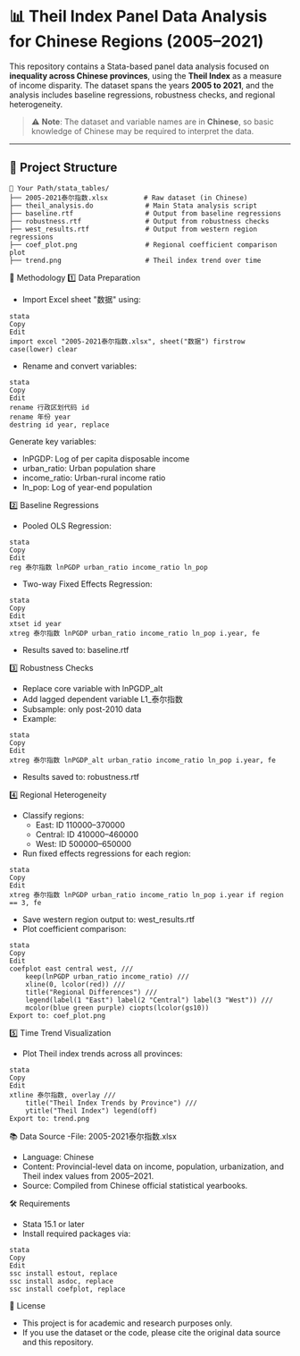# 📊 Theil Index Panel Data Analysis for Chinese Regions (2005–2021)

This repository contains a Stata-based panel data analysis focused on **inequality across Chinese provinces**, using the **Theil Index** as a measure of income disparity. The dataset spans the years **2005 to 2021**, and the analysis includes baseline regressions, robustness checks, and regional heterogeneity.

> ⚠️ **Note**: The dataset and variable names are in **Chinese**, so basic knowledge of Chinese may be required to interpret the data.

---

## 📁 Project Structure

```plaintext
📂 Your Path/stata_tables/
├── 2005-2021泰尔指数.xlsx         # Raw dataset (in Chinese)
├── theil_analysis.do             # Main Stata analysis script
├── baseline.rtf                  # Output from baseline regressions
├── robustness.rtf                # Output from robustness checks
├── west_results.rtf              # Output from western region regressions
├── coef_plot.png                 # Regional coefficient comparison plot
├── trend.png                     # Theil index trend over time
```
🧾 Methodology
1️⃣ Data Preparation
   - Import Excel sheet "数据" using:
```
stata
Copy
Edit
import excel "2005-2021泰尔指数.xlsx", sheet("数据") firstrow case(lower) clear
```
   - Rename and convert variables:
```
stata
Copy
Edit
rename 行政区划代码 id
rename 年份 year
destring id year, replace
```
Generate key variables:
   - lnPGDP: Log of per capita disposable income
   - urban_ratio: Urban population share
   - income_ratio: Urban-rural income ratio
   - ln_pop: Log of year-end population

2️⃣ Baseline Regressions
   - Pooled OLS Regression:
```
stata
Copy
Edit
reg 泰尔指数 lnPGDP urban_ratio income_ratio ln_pop
```
   - Two-way Fixed Effects Regression:
```
stata
Copy
Edit
xtset id year
xtreg 泰尔指数 lnPGDP urban_ratio income_ratio ln_pop i.year, fe
```
- Results saved to: baseline.rtf

3️⃣ Robustness Checks
   - Replace core variable with lnPGDP_alt
   - Add lagged dependent variable L1_泰尔指数
   - Subsample: only post-2010 data
   - Example:
```
stata
Copy
Edit
xtreg 泰尔指数 lnPGDP_alt urban_ratio income_ratio ln_pop i.year, fe
```
   - Results saved to: robustness.rtf

4️⃣ Regional Heterogeneity
   - Classify regions:
      - East: ID 110000–370000
      - Central: ID 410000–460000
      - West: ID 500000–650000
   - Run fixed effects regressions for each region:
```
stata
Copy
Edit
xtreg 泰尔指数 lnPGDP urban_ratio income_ratio ln_pop i.year if region == 3, fe
```
   - Save western region output to: west_results.rtf
   - Plot coefficient comparison:
```
stata
Copy
Edit
coefplot east central west, ///
    keep(lnPGDP urban_ratio income_ratio) ///
    xline(0, lcolor(red)) ///
    title("Regional Differences") ///
    legend(label(1 "East") label(2 "Central") label(3 "West")) ///
    mcolor(blue green purple) ciopts(lcolor(gs10))
Export to: coef_plot.png
```
5️⃣ Time Trend Visualization
   - Plot Theil index trends across all provinces:
```
stata
Copy
Edit
xtline 泰尔指数, overlay ///
    title("Theil Index Trends by Province") ///
    ytitle("Theil Index") legend(off)
Export to: trend.png
```
📚 Data Source
   -File: 2005-2021泰尔指数.xlsx
   - Language: Chinese
   - Content: Provincial-level data on income, population, urbanization, and Theil index values from 2005–2021.
   - Source: Compiled from Chinese official statistical yearbooks.

🛠 Requirements
   - Stata 15.1 or later
   - Install required packages via:
```
stata
Copy
Edit
ssc install estout, replace
ssc install asdoc, replace
ssc install coefplot, replace
```
📜 License
   - This project is for academic and research purposes only.   
   - If you use the dataset or the code, please cite the original data source and this repository.
